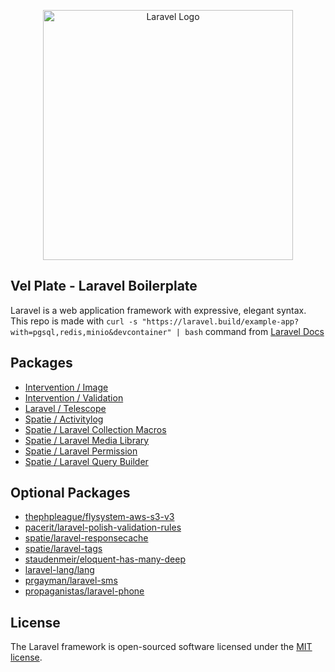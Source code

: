 <p align="center"><a href="https://laravel.com" target="_blank"><img src="https://raw.githubusercontent.com/laravel/art/master/logo-lockup/5%20SVG/2%20CMYK/1%20Full%20Color/laravel-logolockup-cmyk-red.svg" width="400" alt="Laravel Logo"></a></p>

## Vel Plate - Laravel Boilerplate

Laravel is a web application framework with expressive, elegant syntax. This repo is made with `curl -s "https://laravel.build/example-app?with=pgsql,redis,minio&devcontainer" | bash` command from [Laravel Docs](https://laravel.com/docs/10.x#getting-started-on-windows)

## Packages

- [Intervention / Image](https://image.intervention.io/v2)
- [Intervention / Validation](https://github.com/Intervention/validation)
- [Laravel / Telescope](https://laravel.com/docs/10.x/telescope)
- [Spatie / Activitylog](https://spatie.be/docs/laravel-activitylog/v4/introduction)
- [Spatie / Laravel Collection Macros](https://github.com/spatie/laravel-collection-macros)
- [Spatie / Laravel Media Library](https://spatie.be/docs/laravel-medialibrary/v10/introduction)
- [Spatie / Laravel Permission](https://spatie.be/docs/laravel-permission/v5/introduction)
- [Spatie / Laravel Query Builder](https://spatie.be/index.php/docs/laravel-query-builder/v5/introduction)

## Optional Packages
- [thephpleague/flysystem-aws-s3-v3](https://github.com/thephpleague/flysystem-aws-s3-v3)
- [pacerit/laravel-polish-validation-rules](https://github.com/pacerit/laravel-polish-validation-rules)
- [spatie/laravel-responsecache](https://github.com/spatie/laravel-responsecache)
- [spatie/laravel-tags](https://spatie.be/docs/laravel-tags/v4/introduction)
- [staudenmeir/eloquent-has-many-deep](https://github.com/staudenmeir/eloquent-has-many-deep)
- [laravel-lang/lang](https://github.com/Laravel-Lang/lang)
- [prgayman/laravel-sms](https://github.com/prgayman/laravel-sms)
- [propaganistas/laravel-phone](https://github.com/Propaganistas/Laravel-Phone)

## License

The Laravel framework is open-sourced software licensed under the [MIT license](https://opensource.org/licenses/MIT).
